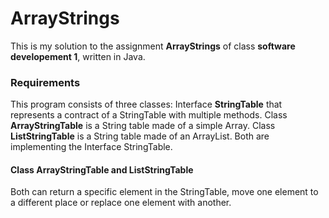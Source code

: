 # ArrayStrings

This is my solution to the assignment **ArrayStrings** of class **software developement 1**, written in Java.

### Requirements

This program consists of three classes: Interface **StringTable** that represents a contract of a StringTable with multiple methods.
Class **ArrayStringTable** is a String table made of a simple Array. Class **ListStringTable** is a String table made of an ArrayList.
Both are implementing the Interface StringTable.

#### Class ArrayStringTable and ListStringTable

Both can return a specific element in the StringTable, move one element to a different place or replace one element with another.
